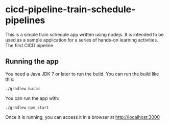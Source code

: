 # cicd-pipeline-train-schedule-pipelines

This is a simple train schedule app written using nodejs. It is intended to be used as a sample application for a series of hands-on learning activities. The first CICD pipeline

## Running the app

You need a Java JDK 7 or later to run the build. You can run the build like this:

    ./gradlew build

You can run the app with:

    ./gradlew npm_start

Once it is running, you can access it in a browser at [http://localhost:3000](http://localhost:3000)


